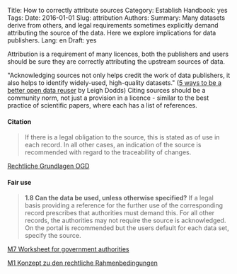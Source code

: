 Title: How to correctly attribute sources
Category: Establish
Handbook: yes
Tags:
Date: 2016-01-01
Slug: attribution
Authors:
Summary: Many datasets derive from others, and legal requirements sometimes explicitly demand attributing the source of the data. Here we explore implications for data publishers.
Lang: en
Draft: yes


Attribution is a requirement of many licences, both the publishers and users should be sure they are correctly attributing the upstream sources of data.

"Acknowledging sources not only helps credit the work of data publishers, it also helps to identify widely-used, high-quality datasets." ([5 ways to be a better open data reuser](http://theodi.org/blog/5-ways-better-open-data-reuse) by Leigh Dodds) Citing sources should be a community norm, not just a provision in a licence - similar to the best practice of scientific papers, where each has a list of references.

#### Citation

> If there is a legal obligation to the source, this is stated as of use in each record. In all other cases, an indication of the source is recommended with regard to the traceability of changes.

[Rechtliche Grundlagen OGD](/de/library/m1-entscheid-rechtsgrundlagen)

#### Fair use

> **1.8 Can the data be used, unless otherwise specified?**
If a legal basis providing a reference for the further use of the corresponding record prescribes that authorities must demand this. For all other records, the authorities may not require the source is acknowledged. On the portal is recommended but the users default for each data set, specify the source.

[M7 Worksheet for government authorities](/library/m7-recht-arbeitshilfe)

[M1 Konzept zu den rechtliche Rahmenbedingungen](/library/m1-rechtliche-rahmen)
